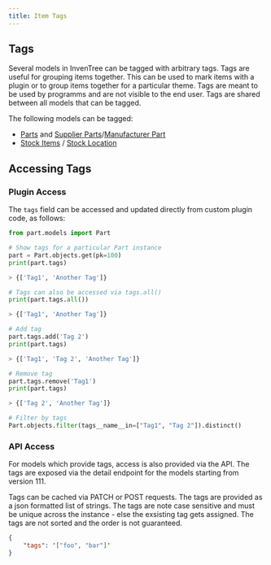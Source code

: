 ```yaml
---
title: Item Tags
---
```


## Tags

Several models in InvenTree can be tagged with arbitrary tags. Tags are useful for grouping items together. This can be used to mark items with a plugin or to group items together for a particular theme. Tags are meant to be used by programms and are not visible to the end user.
Tags are shared between all models that can be tagged.

The following models can be tagged:
- [Parts](../../part/part.md) and [Supplier Parts](../../order/company#supplier-parts)/[Manufacturer Part](../../order/company#manufacturer-parts)
- [Stock Items](../../stock/stock.md#stock-item) / [Stock Location](../../stock/stock.md#stock-location)


## Accessing Tags

### Plugin Access

The `tags` field can be accessed and updated directly from custom plugin code, as follows:

```python
from part.models import Part

# Show tags for a particular Part instance
part = Part.objects.get(pk=100)
print(part.tags)

> {['Tag1', 'Another Tag']}

# Tags can also be accessed via tags.all()
print(part.tags.all())

> {['Tag1', 'Another Tag']}

# Add tag
part.tags.add('Tag 2')
print(part.tags)

> {['Tag1', 'Tag 2', 'Another Tag']}

# Remove tag
part.tags.remove('Tag1')
print(part.tags)

> {['Tag 2', 'Another Tag']}

# Filter by tags
Part.objects.filter(tags__name__in=["Tag1", "Tag 2"]).distinct()
```

### API Access

For models which provide tags, access is also provided via the API. The tags are exposed via the detail endpoint for the models starting from version 111.

Tags can be cached via PATCH or POST requests. The tags are provided as a json formatted list of strings. The tags are note case sensitive and must be unique across the instance - else the exsisting tag gets assigned. The tags are not sorted and the order is not guaranteed.

```json
{
    "tags": '["foo", "bar"]'
}
```
